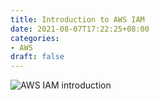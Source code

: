 ```yaml
---
title: Introduction to AWS IAM
date: 2021-08-07T17:22:25+08:00
categories:
- AWS
draft: false
---
```


![AWS IAM introduction](/images/aws/aws_iam.png)
